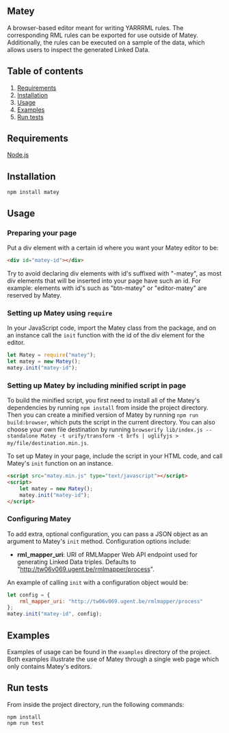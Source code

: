 ## Matey
A browser-based editor meant for writing YARRRML rules. The corresponding RML rules can be exported for use outside of Matey. Additionally, the rules can be executed on a sample of the data, which allows users to inspect the generated Linked Data.

## Table of contents
1. [Requirements](#requirements)
2. [Installation](#installation)
3. [Usage](#usage)
4. [Examples](#examples)
5. [Run tests](#run-tests)

## Requirements
[Node.js](https://nodejs.org/en/download/)

## Installation
```
npm install matey
```

## Usage

### Preparing your page
Put a div element with a certain id where you want your Matey editor to be:
```html
<div id="matey-id"></div>
```
Try to avoid declaring div elements with id's suffixed with "-matey", as most div elements that will be inserted into your page have such an id. For example: elements with id's such as "btn-matey" or "editor-matey" are reserved by Matey.

### Setting up Matey using `require`
In your JavaScript code, import the Matey class from the package, and on an instance call the `init` function with the id of the div element for the editor.
```javascript
let Matey = require("matey");
let matey = new Matey();
matey.init("matey-id");
```
### Setting up Matey by including minified script in page
To build the minified script, you first need to install all of the Matey's
dependencies by running `npm install` from inside the project directory.
Then you can create a minified version of Matey by running `npm run build:browser`, which puts the script in the current directory.
You can also choose your own file destination by running `browserify lib/index.js --standalone Matey -t urify/transform -t brfs | uglifyjs > my/file/destination.min.js`.

To set up Matey in your page, include the script in your HTML code, and call Matey's `init` function on an instance.
```html
<script src="matey.min.js" type="text/javascript"></script>
<script>
    let matey = new Matey();
    matey.init("matey-id");
</script>
```

### Configuring Matey
To add extra, optional configuration, you can pass a JSON object as an argument to Matey's `init` method. Configuration options include:
* **rml\_mapper\_uri**: URI of RMLMapper Web API endpoint used for generating Linked Data triples. Defaults to "http://tw06v069.ugent.be/rmlmapper/process".


An example of calling `init` with a configuration object would be:
```javascript
let config = {
    rml_mapper_uri: "http://tw06v069.ugent.be/rmlmapper/process"
};
matey.init("matey-id", config);
```
## Examples
Examples of usage can be found in the `examples` directory of the project. Both examples illustrate the use of Matey through a single web page which only contains Matey's editors.

## Run tests
From inside the project directory, run the following commands:
```
npm install
npm run test
```
